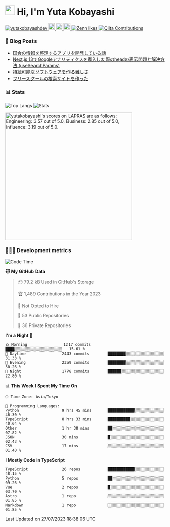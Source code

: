 <h1><img src="https://emojis.slackmojis.com/emojis/images/1613942336/14158/balloons.gif?1613942336" width="30"/> Hi, I'm Yuta Kobayashi</h1>

<p align="left"> 
  <a href="https://github.com/yutakobayashidev/yutakobayashidev/">
    <img src="https://komarev.com/ghpvc/?username=yutakobayashdev" alt="yutakobayashdev" />
  </a>
  <a href="https://mastodon.social/@yutakobayashi">
    <img height="20" src="https://img.shields.io/mastodon/follow/107202517736161782?domain=https%3A%2F%2Fmastodon.social&label=Mastodon&logo=mastodon&style=plastic" />
  </a>
  <a href="https://github.com/yutakobayashidev">
    <img height="20" src="https://img.shields.io/github/followers/yutakobayashidev?label=follow&logo=github&style=flat" />
  </a>
  <a href="https://www.reddit.com/user/yutakobayashi">
    <img height="20" src="https://img.shields.io/reddit/user-karma/combined/yutakobayashi?label=Reddit&logo=reddit&style=flat" />
  </a>
  <a href="https://zenn.dev/yutakobayashi">
    <img src="https://badgen.org/img/zenn/yutakobayashi/likes?style=plastic" alt="Zenn likes" />
  </a>
  <a href="https://qiita.com/yutakobayashi">
    <img src="https://badgen.org/img/qiita/yutakobayashi/contributions?style=plastic" alt="Qiita Contributions" />
  </a>
</p>

### 📕 Blog Posts

<!-- BLOG-POST-LIST:START -->
- [国会の情報を整理するアプリを開発している話](https://yutakobayashi.dev/blog/capitalens)
- [Next.js 13でGoogleアナリティクスを導入した際のheadの表示問題と解決方法 &lpar;useSearchParams&rpar;](https://zenn.dev/yutakobayashi/articles/head-google-analytics)
- [持続可能なソフトウェアを作る難しさ](https://yutakobayashi.dev/blog/sustainable-software)
- [フリースクールの検索サイトを作った](https://yutakobayashi.dev/blog/freeschool-search)
<!-- BLOG-POST-LIST:END -->

### 📊 Stats

![Top Langs](https://github-readme-stats.vercel.app/api/top-langs/?username=yutakobayashidev)
![Stats](https://github-readme-stats.vercel.app/api?username=yutakobayashidev&count_private=true&show_icons=true&line_height=40)

<!--START_SECTION:lapras-card-->
<p ><a href="https://lapras.com/public/yutakobayashi" target="_blank" rel="noopener noreferrer"><img alt="yutakobayashi's scores on LAPRAS are as follows: Engineering: 3.57 out of 5.0, Business: 2.85 out of 5.0, Influence: 3.19 out of 5.0." src="https://lapras-card-generator.vercel.app/api/svg?e=3.57&b=2.85&i=3.19&b1=%23020e27&b2=%230e5593&i1=%2303102f&i2=%231688bf&l=en" width="400" ></a></p>
<!--END_SECTION:lapras-card-->

### 👩🏻‍💻 Development metrics

<!--START_SECTION:waka-->
![Code Time](http://img.shields.io/badge/Code%20Time-1%2C496%20hrs%2047%20mins-blue)

**🐱 My GitHub Data** 

> 📦 79.2 kB Used in GitHub's Storage 
 > 
> 🏆 1,489 Contributions in the Year 2023
 > 
> 🚫 Not Opted to Hire
 > 
> 📜 53 Public Repositories 
 > 
> 🔑 36 Private Repositories 
 > 
**I'm a Night 🦉** 

```text
🌞 Morning                1217 commits        ████░░░░░░░░░░░░░░░░░░░░░   15.61 % 
🌆 Daytime                2443 commits        ████████░░░░░░░░░░░░░░░░░   31.33 % 
🌃 Evening                2359 commits        ████████░░░░░░░░░░░░░░░░░   30.26 % 
🌙 Night                  1778 commits        ██████░░░░░░░░░░░░░░░░░░░   22.80 % 
```


📊 **This Week I Spent My Time On** 

```text
🕑︎ Time Zone: Asia/Tokyo

💬 Programming Languages: 
Python                   9 hrs 45 mins       ████████████░░░░░░░░░░░░░   46.30 % 
TypeScript               8 hrs 33 mins       ██████████░░░░░░░░░░░░░░░   40.64 % 
Other                    1 hr 38 mins        ██░░░░░░░░░░░░░░░░░░░░░░░   07.82 % 
JSON                     30 mins             █░░░░░░░░░░░░░░░░░░░░░░░░   02.43 % 
CSV                      17 mins             ░░░░░░░░░░░░░░░░░░░░░░░░░   01.40 % 
```

**I Mostly Code in TypeScript** 

```text
TypeScript               26 repos            ████████████░░░░░░░░░░░░░   48.15 % 
Python                   5 repos             ██░░░░░░░░░░░░░░░░░░░░░░░   09.26 % 
Vue                      2 repos             █░░░░░░░░░░░░░░░░░░░░░░░░   03.70 % 
Astro                    1 repo              ░░░░░░░░░░░░░░░░░░░░░░░░░   01.85 % 
Markdown                 1 repo              ░░░░░░░░░░░░░░░░░░░░░░░░░   01.85 % 
```




 Last Updated on 27/07/2023 18:38:06 UTC
<!--END_SECTION:waka-->
